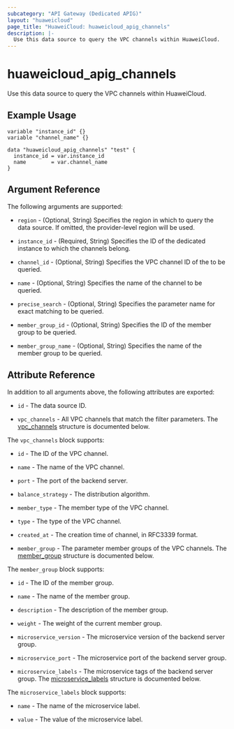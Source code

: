 ```yaml
---
subcategory: "API Gateway (Dedicated APIG)"
layout: "huaweicloud"
page_title: "HuaweiCloud: huaweicloud_apig_channels"
description: |-
  Use this data source to query the VPC channels within HuaweiCloud.
---
```


# huaweicloud_apig_channels

Use this data source to query the VPC channels within HuaweiCloud.

## Example Usage

```hcl
variable "instance_id" {}
variable "channel_name" {}

data "huaweicloud_apig_channels" "test" {
  instance_id = var.instance_id
  name        = var.channel_name
}
```

## Argument Reference

The following arguments are supported:

* `region` - (Optional, String) Specifies the region in which to query the data source.
  If omitted, the provider-level region will be used.

* `instance_id` - (Required, String) Specifies the ID of the dedicated instance to which the channels belong.

* `channel_id` - (Optional, String) Specifies the VPC channel ID of the to be queried.

* `name` - (Optional, String) Specifies the name of the channel to be queried.

* `precise_search` - (Optional, String) Specifies the parameter name for exact matching to be queried.

* `member_group_id` - (Optional, String) Specifies the ID of the member group to be queried.

* `member_group_name` - (Optional, String) Specifies the name of the member group to be queried.

## Attribute Reference

In addition to all arguments above, the following attributes are exported:

* `id` - The data source ID.

* `vpc_channels` - All VPC channels that match the filter parameters.
  The [vpc_channels](#vpc_channels) structure is documented below.

<a name="vpc_channels"></a>
The `vpc_channels` block supports:

* `id` - The ID of the VPC channel.

* `name` - The name of the VPC channel.

* `port` - The port of the backend server.

* `balance_strategy` - The distribution algorithm.

* `member_type` - The member type of the VPC channel.

* `type` - The type of the VPC channel.

* `created_at` - The creation time of channel, in RFC3339 format.

* `member_group` - The parameter member groups of the VPC channels.
  The [member_group](#member_group) structure is documented below.

<a name="member_group"></a>
The `member_group` block supports:

* `id` - The ID of the member group.

* `name` - The name of the member group.

* `description` - The description of the member group.

* `weight` - The weight of the current member group.

* `microservice_version` - The microservice version of the backend server group.

* `microservice_port` - The microservice port of the backend server group.

* `microservice_labels` - The microservice tags of the backend server group.
  The [microservice_labels](microservice_labels) structure is documented below.

<a name="microservice_labels"></a>
The `microservice_labels` block supports:

* `name` - The name of the microservice label.

* `value` - The value of the microservice label.
